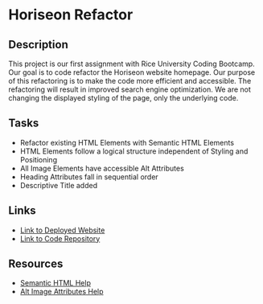 # Horiseon Refactor

## Description

This project is our first assignment with Rice University Coding Bootcamp.  Our goal is to code refactor the Horiseon website homepage.  Our purpose of this refactoring is to make the code more efficient and accessible.  The refactoring will result in improved search engine optimization.  We are not changing the displayed styling of the page, only the underlying code.  

## Tasks

* Refactor existing HTML Elements with Semantic HTML Elements
* HTML Elements follow a logical structure independent of Styling and Positioning
* All Image Elements have accessible Alt Attributes
* Heading Attributes fall in sequential order
* Descriptive Title added

## Links
* [Link to Deployed Website](https://chaskin91.github.io/Horiseon_asgn1_refactor/#search-engine-optimization)
* [Link to Code Repository](https://github.com/CHaskin91/Horiseon_asgn1_refactor)


## Resources
* [Semantic HTML Help](https://developer.mozilla.org/en-US/docs/Web/HTML/Element#content_sectioning)
* [Alt Image Attributes Help](https://developer.mozilla.org/en-US/docs/Web/HTML/Element/img)
